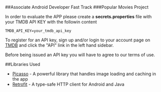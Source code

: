 ##Associate Android Developer Fast Track
###Popular Movies Project


In order to evaluate the APP please create a **secrets.properties** file with your
TMDB API KEY with the followin content
~~~~
TMDB_API_KEY=your_tmdb_api_key
~~~~

To register for an API key, sign up and/or login to your account page on [TMDB](http://www.themoviedb.org) and click the "API" link in the left hand sidebar.

Before being issued an API key you will have to agree to our terms of use.

##Libraries Used

* [Picasso](http://square.github.io/picasso/) - A powerful library that handles image loading and caching in the app
* [Retrofit](http://square.github.io/retrofit/) - A type-safe HTTP client for Android and Java